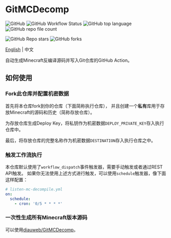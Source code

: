# GitMCDecomp

![GitHub](https://img.shields.io/github/license/Nickid2018/GitMCDecomp)
![GitHub Workflow Status](https://img.shields.io/github/workflow/status/Nickid2018/GitMCDecomp/listen-mc-decompile)
![GitHub top language](https://img.shields.io/github/languages/top/Nickid2018/GitMCDecomp)
![GitHub repo file count](https://img.shields.io/github/directory-file-count/Nickid2018/GitMCDecomp)

![GitHub Repo stars](https://img.shields.io/github/stars/Nickid2018/GitMCDecomp?style=social)
![GitHub forks](https://img.shields.io/github/forks/Nickid2018/GitMCDecomp?style=social)

[English](README.md) | 中文

自动生成Minecraft反编译源码并写入Git仓库的GitHub Action。

## 如何使用

### Fork此仓库并配置机密数据

首先将本仓库fork到你的仓库（下面简称执行仓库），
并且创建一个**私有**库用于存放Minecraft的源码和历史（简称存放仓库）。

为存放仓库生成Deploy Key，将私钥作为机密数据`DEPLOY_PRIVATE_KEY`存入执行仓库中。

最后，将存放仓库的完整名称作为机密数据`DESTINATION`存入执行仓库之中。

### 触发工作流执行

本仓库默认使用了`workflow_dispatch`事件触发器，需要手动触发或者通过REST API触发。
如果你无法使用上述方式进行触发，可以使用`schedule`触发器，像下面这样配置：

```yaml
# listen-mc-decompile.yml
on:
  schedule:
    - cron: '0/5 * * * *'
```

### 一次性生成所有Minecraft版本源码

可以使用[diauweb/GitMCDecomp](https://github.com/diauweb/GitMCDecomp)。